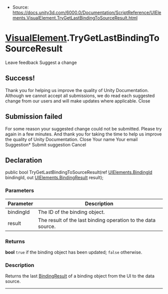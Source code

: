 * Source: https://docs.unity3d.com/6000.0/Documentation/ScriptReference/UIElements.VisualElement.TryGetLastBindingToSourceResult.html

#  [VisualElement](https://docs.unity3d.com/6000.0/Documentation/ScriptReference/UIElements.VisualElement.html).TryGetLastBindingToSourceResult
Leave feedback
Suggest a change
## Success!
Thank you for helping us improve the quality of Unity Documentation. Although we cannot accept all submissions, we do read each suggested change from our users and will make updates where applicable.
Close
## Submission failed
For some reason your suggested change could not be submitted. Please <a>try again</a> in a few minutes. And thank you for taking the time to help us improve the quality of Unity Documentation.
Close
Your name Your email Suggestion* Submit suggestion
Cancel
## Declaration
public bool TryGetLastBindingToSourceResult(ref [UIElements.BindingId](https://docs.unity3d.com/6000.0/Documentation/ScriptReference/UIElements.BindingId.html) bindingId, out [UIElements.BindingResult](https://docs.unity3d.com/6000.0/Documentation/ScriptReference/UIElements.BindingResult.html) result); 
### Parameters
Parameter | Description  
---|---  
bindingId | The ID of the binding object.  
result | The result of the last binding operation to the data source.  
### Returns
**bool** `true` if the binding object has been updated; `false` otherwise. 
### Description
Returns the last [BindingResult](https://docs.unity3d.com/6000.0/Documentation/ScriptReference/UIElements.BindingResult.html) of a binding object from the UI to the data source. 
* * *
